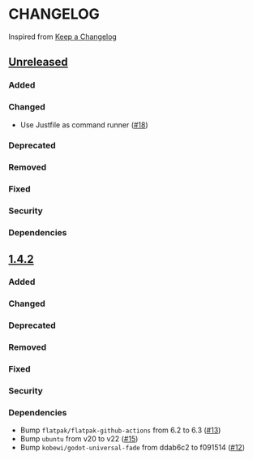 # CHANGELOG
Inspired from [Keep a Changelog](https://keepachangelog.com/en/1.0.0/)

## [Unreleased]
### Added
### Changed
- Use Justfile as command runner ([#18](https://github.com/MechanicalFlower/godot-template/pull/18))
### Deprecated
### Removed
### Fixed
### Security
### Dependencies

## [1.4.2]
### Added
### Changed
### Deprecated
### Removed
### Fixed
### Security
### Dependencies
- Bump `flatpak/flatpak-github-actions` from 6.2 to 6.3 ([#13](https://github.com/MechanicalFlower/Marble/pull/13))
- Bump `ubuntu` from v20 to v22 ([#15](https://github.com/MechanicalFlower/Marble/pull/15))
- Bump `kobewi/godot-universal-fade` from ddab6c2 to f091514 ([#12](https://github.com/MechanicalFlower/Marble/pull/12))

[Unreleased]: https://github.com/MechanicalFlower/Marble/compare/1.4.2...HEAD
[1.4.2]: https://github.com/MechanicalFlower/Marble/compare/1.4.1...1.4.2
